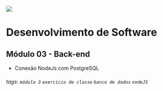 ![](https://i.imgur.com/xG74tOh.png)

# Desenvolvimento de Software

## Módulo 03 - Back-end

- Conexão NodeJs com PostgreSQL

###### tags: `módulo 3` `exercício de classe` `banco de dados` `nodeJS`
